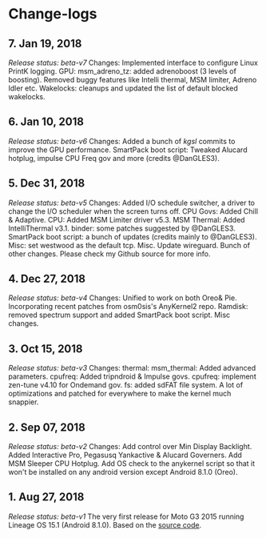 # Change-logs

## 7. Jan 19, 2018
*Release status: beta-v7*
Changes: Implemented interface to configure Linux PrintK logging. GPU: msm_adreno_tz: added adrenoboost (3 levels of boosting). Removed buggy features like Intelli thermal, MSM limiter, Adreno Idler etc. Wakelocks: cleanups and updated the list of default blocked wakelocks.

## 6. Jan 10, 2018
*Release status: beta-v6*
Changes: Added a bunch of *kgsl* commits to improve the GPU performance. SmartPack boot script: Tweaked Alucard hotplug, impulse CPU Freq  gov and more (credits @DanGLES3).

## 5. Dec 31, 2018
*Release status: beta-v5*
Changes: Added I/O schedule switcher, a driver to change the I/O scheduler when the screen turns off. CPU Govs: Added Chill & Adaptive. CPU: Added MSM Limiter driver v5.3. MSM Thermal: Added IntelliThermal v3.1. binder: some patches suggested by @DanGLES3. SmartPack boot script: a bunch of updates (credits mainly to @DanGLES3). Misc: set westwood as the default tcp. Misc. Update wireguard. Bunch of other changes. Please check my Github source for more info.

## 4. Dec 27, 2018
*Release status: beta-v4*
Changes: Unified to work on both Oreo& Pie. Incorporating recent patches from osm0sis's AnyKernel2 repo. Ramdisk: removed spectrum support and added SmartPack boot script. Misc changes.

## 3. Oct 15, 2018
*Release status: beta-v3*
Changes: thermal: msm_thermal: Added advanced parameters. cpufreq: Added tripndroid & Impulse govs. cpufreq: implement zen-tune v4.10 for Ondemand gov. fs: added sdFAT file system. A lot of optimizations and patched for everywhere to make the kernel much snappier.

## 2. Sep 07, 2018
*Release status: beta-v2*
Changes: Add control over Min Display Backlight. Added Interactive Pro, Pegasusq Yankactive & Alucard Governers. Add MSM Sleeper CPU Hotplug. Add OS check to the anykernel script so that it won't be installed on any android version except Android 8.1.0 (Oreo).

## 1. Aug 27, 2018
*Release status: beta-v1*
The very first release for Moto G3 2015 running Lineage OS 15.1 (Android 8.1.0).
Based on the [source code](https://github.com/MOTO-M8916/kernel_motorola_msm8916).
